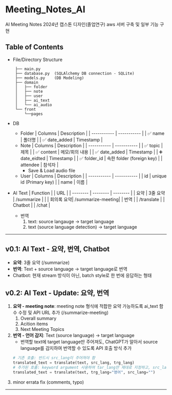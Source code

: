 # Meeting_Notes_AI
AI Meeting Notes
2024년 캡스톤 디자인(졸업연구)
aws 서버 구축 및 일부 기능 구현

## Table of Contents
* File/Directory Structure
   ```
    ├── main.py
    ├── database.py  (SQLAlchemy DB connection - SQLite)
    ├── models.py    (DB Modeling)
    ├── domain
    │   ├── folder
    │   ├── note
    │   ├── user
    │   ├── ai_text
    │   └── ai_audio
    └── front
        └──pages
    ```
* DB
   * Folder
        | Columns | Description |
        | ----------- | ----------- |
        | :white_check_mark: name        | 폴더명       |
        | :white_check_mark: date_added  | Timestamp   |
    * Note
        | Columns      | Description |
        | -----------  | ----------- |
        | :white_check_mark: topic        | 제목         |
        | :white_check_mark: content      | 메모/회의 내용 |
        | :white_check_mark: date_added   | Timestamp   |
        | :heavy_plus_sign: date_eidted   | Timestamp   |
        | :white_check_mark: folder_id    | 속한 folder (foreign key) |
        | attendee     | 참석자      |
        * Save & Load audio file
    * User
        | Columns | Description |
        | ----------- | ----------- |
        |  id       |  unique id (Primary key)       |
        |  name       | 이름        |


* AI Text
    | Function |          | URL      |
    | -------- | -------- | -------- | 
    |   요약   |  3줄 요약  | /summarize | 
    |         | 회의록 요약| /summarize-meeting| 
    |   번역    |         | /translate |
    | Chatbot |          | /chat     | 

    * 번역
        1.  text: source langauge -> target language
        2. text (source language detection) -> target language

---

## v0.1: AI Text - 요약, 번역, Chatbot
* **요약**: 3줄 요약 (/summarize)
* **번역**: Text + source language -> target language로 번역
* Chatbot: 현재 stream 방식이 아닌, batch style로 한 번에 응답하는 형태
## v0.2: AI Text - Update: 요약, 번역
1. **요약 - meeting note**: meeting note 형식에 적합한 요약 가능하도록 ai_text 함수 수정 및 API URL 추가 (/summarize-meeting)
    1. Overall summary
    2. Acition items
    3. Next Meeting Topics
2. **번역 - 언어 감지**: Text (source language) -> target language
    * 번역할 text에 target language만 주어져도, ChatGPT가 알아서 source language를 감지하여 번역할 수 있도록 API 호출 방식 추가 
    ```python
    # 기존 호출: 반드시 src_lang이 주어져야 함
    translated_text = translate(text, src_lang, trg_lang) 
    # 추가된 호출: keyword argument 사용하여 tar_lang만 제대로 지정하고, src_lang은 empty string으로 지정
    translated_text = translate(text, trg_lang="영어", src_lang="") 
    ```
3. minor errata fix (comments, typo)

---
